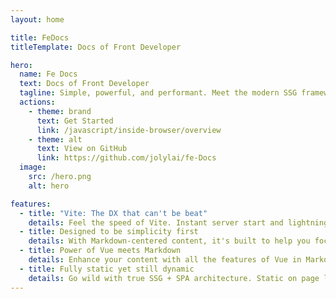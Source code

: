 ```yaml
---
layout: home

title: FeDocs
titleTemplate: Docs of Front Developer

hero:
  name: Fe Docs
  text: Docs of Front Developer
  tagline: Simple, powerful, and performant. Meet the modern SSG framework you've always wanted.
  actions:
    - theme: brand
      text: Get Started
      link: /javascript/inside-browser/overview
    - theme: alt
      text: View on GitHub
      link: https://github.com/jolylai/fe-Docs
  image:
    src: /hero.png
    alt: hero

features:
  - title: "Vite: The DX that can't be beat"
    details: Feel the speed of Vite. Instant server start and lightning fast HMR that stays fast regardless of the app size.
  - title: Designed to be simplicity first
    details: With Markdown-centered content, it's built to help you focus on writing and deployed with minimum configuration.
  - title: Power of Vue meets Markdown
    details: Enhance your content with all the features of Vue in Markdown, while being able to customize your site with Vue.
  - title: Fully static yet still dynamic
    details: Go wild with true SSG + SPA architecture. Static on page load, but engage users with 100% interactivity from there.
---
```

